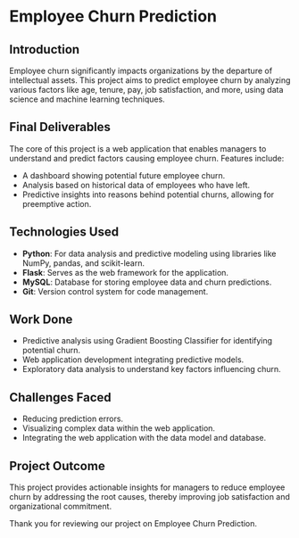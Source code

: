# Employee Churn Prediction

## Introduction
Employee churn significantly impacts organizations by the departure of intellectual assets. This project aims to predict employee churn by analyzing various factors like age, 
tenure, pay, job satisfaction, and more, using data science and machine learning techniques.

## Final Deliverables
The core of this project is a web application that enables managers to understand and predict factors causing employee churn. Features include:
- A dashboard showing potential future employee churn.
- Analysis based on historical data of employees who have left.
- Predictive insights into reasons behind potential churns, allowing for preemptive action.

## Technologies Used
- **Python**: For data analysis and predictive modeling using libraries like NumPy, pandas, and scikit-learn.
- **Flask**: Serves as the web framework for the application.
- **MySQL**: Database for storing employee data and churn predictions.
- **Git**: Version control system for code management.

## Work Done
- Predictive analysis using Gradient Boosting Classifier for identifying potential churn.
- Web application development integrating predictive models.
- Exploratory data analysis to understand key factors influencing churn.

## Challenges Faced
- Reducing prediction errors.
- Visualizing complex data within the web application.
- Integrating the web application with the data model and database.

## Project Outcome
This project provides actionable insights for managers to reduce employee churn by addressing the root causes, thereby improving job satisfaction and organizational commitment.

Thank you for reviewing our project on Employee Churn Prediction.
